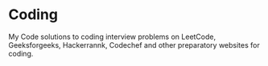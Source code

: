 # Coding
My Code solutions to coding interview problems on LeetCode, Geeksforgeeks, Hackerrannk, Codechef and other preparatory websites for coding.
